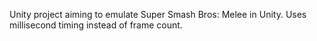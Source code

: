 Unity project aiming to emulate Super Smash Bros: Melee in Unity. Uses millisecond timing instead of frame count.

